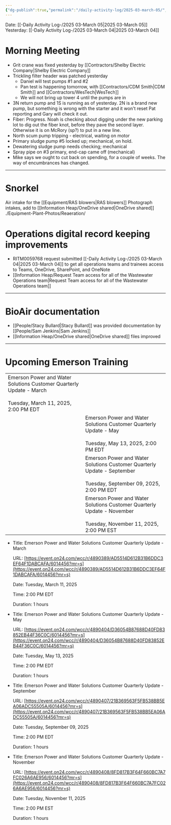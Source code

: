 ```yaml
---
{"dg-publish":true,"permalink":"/daily-activity-log/2025-03-march-05/","noteIcon":"","created":"2025-05-20T10:31:54.316-05:00"}
---
```


Date: [[-Daily Activity Log-/2025 03-March 05\|2025 03-March 05]]
Yesterday: [[-Daily Activity Log-/2025 03-March 04\|2025 03-March 04]] 

# Morning Meeting
- Grit crane was fixed yesterday by [[Contractors/Shelby Electric Company\|Shelby Electric Company]]
- Trickling filter header was patched yesterday
	- Daniel will test pumps #1 and #2
	- Pan test is happening tomorrow, with [[Contractors/CDM Smith\|CDM Smith]] and [[Contractors/WesTech\|WesTech]]
	- We will not bring up tower 4 until the pumps are in
- 3N return pump and 1S is running as of yesterday. 2N is a brand new pump, but something is wrong with the starter and it won't reset Pat reporting and Gary will check it out.
- Fiber: Progress. Noah is checking about digging under the new parking lot to dig out the fiber knot, before they pave the second layer. Otherwise it is on McRory (sp?) to put in a new line.
- North scum pump tripping - electrical, waiting on motor
- Primary sludge pump #5 locked up; mechanical, on hold.
- Dewatering sludge pump needs checking; mechanical
- Spray pipe on #3 primary, end-cap came off (mechanical) 
- Mike says we ought to cut back on spending, for a couple of weeks. The way of encumbrances has changed.


---
# Snorkel
Air intake for the [[Equipment/RAS blowers\|RAS blowers]] 
Photograph intakes, add to [[Information Heap/OneDrive shared\|OneDrive shared]] ./Equipment-Plant-Photos/Reaeration/

# Operations digital record keeping improvements
- RITM0059768 request submitted [[-Daily Activity Log-/2025 03-March 04\|2025 03-March 04]] to get all operations teams and trainees access to Teams, OneDrive, SharePoint, and OneNote
- [[Information Heap/Request Team access for all of the Wastewater Operations team\|Request Team access for all of the Wastewater Operations team]]

----
# BioAir documentation
- [[People/Stacy Bullard\|Stacy Bullard]] was provided documentation by [[People/Sam Jenkins\|Sam Jenkins]]
- [[Information Heap/OneDrive shared\|OneDrive shared]] files improved

---
# Upcoming Emerson Training
|                                                                                                                 |                                                                                                                         |
| --------------------------------------------------------------------------------------------------------------- | ----------------------------------------------------------------------------------------------------------------------- |
| Emerson Power and Water Solutions Customer Quarterly Update - March<br><br>Tuesday, March 11, 2025, 2:00 PM EDT |                                                                                                                         |
|                                                                                                                 | Emerson Power and Water Solutions Customer Quarterly Update - May<br><br>Tuesday, May 13, 2025, 2:00 PM EDT             |
|                                                                                                                 | Emerson Power and Water Solutions Customer Quarterly Update - September<br><br>Tuesday, September 09, 2025, 2:00 PM EDT |
|                                                                                                                 | Emerson Power and Water Solutions Customer Quarterly Update - November<br><br>Tuesday, November 11, 2025, 2:00 PM EST   |
- Title: Emerson Power and Water Solutions Customer Quarterly Update - March
    
    URL: [https://event.on24.com/wcc/r/4890389/AD5514D612B31B6DDC3EF64F1DABCAFA/6014456?mr=s](https://event.on24.com/wcc/r/4890389/AD5514D612B31B6DDC3EF64F1DABCAFA/6014456?mr=s)
    
    Date: Tuesday, March 11, 2025
    
    Time: 2:00 PM EDT
    
    Duration: 1 hours
    
- Title: Emerson Power and Water Solutions Customer Quarterly Update - May
    
    URL: [https://event.on24.com/wcc/r/4890404/D36054B87688D40FD83852EB44F36C0C/6014456?mr=s](https://event.on24.com/wcc/r/4890404/D36054B87688D40FD83852EB44F36C0C/6014456?mr=s)
    
    Date: Tuesday, May 13, 2025
    
    Time: 2:00 PM EDT
    
    Duration: 1 hours
    
- Title: Emerson Power and Water Solutions Customer Quarterly Update - September
    
    URL: [https://event.on24.com/wcc/r/4890407/21B369563F5FB538BB5EA06ADC55505A/6014456?mr=s](https://event.on24.com/wcc/r/4890407/21B369563F5FB538BB5EA06ADC55505A/6014456?mr=s)
    
    Date: Tuesday, September 09, 2025
    
    Time: 2:00 PM EDT
    
    Duration: 1 hours
    
- Title: Emerson Power and Water Solutions Customer Quarterly Update - November
    
    URL: [https://event.on24.com/wcc/r/4890408/8FD817B3F64F660BC7A7FC026A6AE956/6014456?mr=s](https://event.on24.com/wcc/r/4890408/8FD817B3F64F660BC7A7FC026A6AE956/6014456?mr=s)
    
    Date: Tuesday, November 11, 2025
    
    Time: 2:00 PM EST
    
    Duration: 1 hours

